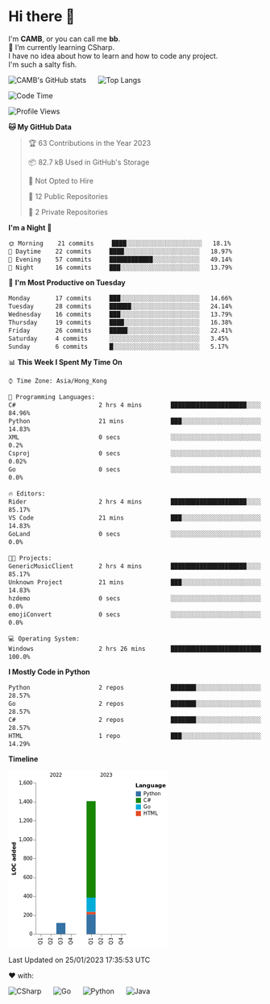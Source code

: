 # Hi there 👋
<!--
**CAMB-dev/CAMB-dev** is a ✨ _special_ ✨ repository because its `README.md` (this file) appears on your GitHub profile.

Here are some ideas to get you started:

- 🔭 I’m currently working on ...
- 🌱 I’m currently learning ...
- 👯 I’m looking to collaborate on ...
- 🤔 I’m looking for help with ...
- 💬 Ask me about ...
- 📫 How to reach me: ...
- 😄 Pronouns: ...
- ⚡ Fun fact: ...
-->
 I'm **CAMB**, or you can call me **bb**.  
 🌱 I’m currently learning CSharp.  
 I have no idea about how to learn and how to code any project.  
 I'm such a salty fish.
 
 
![CAMB's GitHub stats](https://github-readme-stats.vercel.app/api?username=CAMB-dev&show_icons=true&theme=tokyonight)
&nbsp;&nbsp;&nbsp;&nbsp;
![Top Langs](https://github-readme-stats.vercel.app/api/top-langs/?username=CAMB-dev&langs_count=5&theme=tokyonight)


<!--START_SECTION:waka-->
![Code Time](http://img.shields.io/badge/Code%20Time-2%20hrs%2026%20mins-blue)

![Profile Views](http://img.shields.io/badge/Profile%20Views-26-blue)

**🐱 My GitHub Data** 

> 🏆 63 Contributions in the Year 2023
 > 
> 📦 82.7 kB Used in GitHub's Storage 
 > 
> 🚫 Not Opted to Hire
 > 
> 📜 12 Public Repositories 
 > 
> 🔑 2 Private Repositories  
 > 
**I'm a Night 🦉** 

```text
🌞 Morning    21 commits     ████░░░░░░░░░░░░░░░░░░░░░   18.1% 
🌆 Daytime    22 commits     ████░░░░░░░░░░░░░░░░░░░░░   18.97% 
🌃 Evening    57 commits     ████████████░░░░░░░░░░░░░   49.14% 
🌙 Night      16 commits     ███░░░░░░░░░░░░░░░░░░░░░░   13.79%

```
📅 **I'm Most Productive on Tuesday** 

```text
Monday       17 commits     ███░░░░░░░░░░░░░░░░░░░░░░   14.66% 
Tuesday      28 commits     ██████░░░░░░░░░░░░░░░░░░░   24.14% 
Wednesday    16 commits     ███░░░░░░░░░░░░░░░░░░░░░░   13.79% 
Thursday     19 commits     ████░░░░░░░░░░░░░░░░░░░░░   16.38% 
Friday       26 commits     █████░░░░░░░░░░░░░░░░░░░░   22.41% 
Saturday     4 commits      ░░░░░░░░░░░░░░░░░░░░░░░░░   3.45% 
Sunday       6 commits      █░░░░░░░░░░░░░░░░░░░░░░░░   5.17%

```


📊 **This Week I Spent My Time On** 

```text
⌚︎ Time Zone: Asia/Hong_Kong

💬 Programming Languages: 
C#                       2 hrs 4 mins        █████████████████████░░░░   84.96% 
Python                   21 mins             ███░░░░░░░░░░░░░░░░░░░░░░   14.83% 
XML                      0 secs              ░░░░░░░░░░░░░░░░░░░░░░░░░   0.2% 
Csproj                   0 secs              ░░░░░░░░░░░░░░░░░░░░░░░░░   0.02% 
Go                       0 secs              ░░░░░░░░░░░░░░░░░░░░░░░░░   0.0%

🔥 Editors: 
Rider                    2 hrs 4 mins        █████████████████████░░░░   85.17% 
VS Code                  21 mins             ███░░░░░░░░░░░░░░░░░░░░░░   14.83% 
GoLand                   0 secs              ░░░░░░░░░░░░░░░░░░░░░░░░░   0.0%

🐱‍💻 Projects: 
GenericMusicClient       2 hrs 4 mins        █████████████████████░░░░   85.17% 
Unknown Project          21 mins             ███░░░░░░░░░░░░░░░░░░░░░░   14.83% 
hzdemo                   0 secs              ░░░░░░░░░░░░░░░░░░░░░░░░░   0.0% 
emojiConvert             0 secs              ░░░░░░░░░░░░░░░░░░░░░░░░░   0.0%

💻 Operating System: 
Windows                  2 hrs 26 mins       █████████████████████████   100.0%

```

**I Mostly Code in Python** 

```text
Python                   2 repos             ███████░░░░░░░░░░░░░░░░░░   28.57% 
Go                       2 repos             ███████░░░░░░░░░░░░░░░░░░   28.57% 
C#                       2 repos             ███████░░░░░░░░░░░░░░░░░░   28.57% 
HTML                     1 repo              ███░░░░░░░░░░░░░░░░░░░░░░   14.29%

```


**Timeline**

![Chart not found](https://raw.githubusercontent.com/CAMB-dev/CAMB-dev/main/charts/bar_graph.png) 


 Last Updated on 25/01/2023 17:35:53 UTC
<!--END_SECTION:waka-->


❤ with:

![CSharp](https://img.shields.io/badge/CSharp-%23512BD4?style=for-the-badge&logo=.net)
&nbsp;&nbsp;&nbsp;&nbsp;
![Go](https://img.shields.io/badge/Go-000000?style=for-the-badge&logo=go)
&nbsp;&nbsp;&nbsp;&nbsp;
![Python](https://img.shields.io/badge/Python-000000?style=for-the-badge&logo=python)
&nbsp;&nbsp;&nbsp;&nbsp;
![Java](https://img.shields.io/badge/Java-964B00?style=for-the-badge&logo=openjdk)

